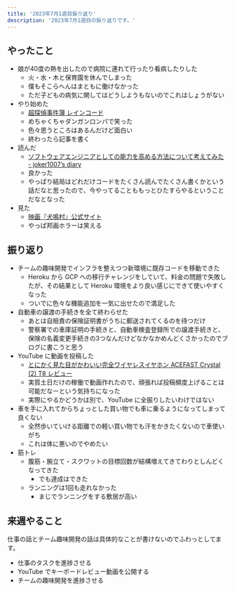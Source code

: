 ```yaml
---
title: '2023年7月1週目振り返り'
description: '2023年7月1週目の振り返りです。'
---
```


## やったこと

- 娘が40度の熱を出したので病院に連れて行ったり看病したりした
  - 火・水・木と保育園を休んでしまった
  - 僕もそこらへんはまともに働けなかった
  - ただ子どもの病気に関してはどうしようもないのでこれはしょうがない
- やり始めた
  - [超探偵事件簿 レインコード](https://www.spike-chunsoft.co.jp/raincode/)
  - めちゃくちゃダンガンロンパで笑った
  - 色々思うところはあるんだけど面白い
  - 終わったら記事を書く
- 読んだ
  - [ソフトウェアエンジニアとしての能力を高める方法について考えてみた - joker1007’s diary](https://joker1007.hatenablog.com/entry/2023/03/03/152816)
  - 良かった
  - やっぱり結局はどれだけコードをたくさん読んでたくさん書くかという話だなと思ったので、今やってることももっとひたすらやるということだなとなった
- 見た
  - [映画『犬鳴村』公式サイト](https://www.inunaki-movie.jp/)
  - やっぱ邦画ホラーは笑える

## 振り返り

- チームの趣味開発でインフラを整えつつ新環境に既存コードを移動できた
  - Heroku から GCP への移行チャレンジをしていて、料金の問題で失敗したが、その結果として Heroku 環境をより良い感じにできて使いやすくなった
  - ついでに色々な機能追加を一気に出せたので満足した
- 自動車の譲渡の手続きを全て終わらせた
  - あとは自賠責の保険証明書がうちに郵送されてくるのを待つだけ
  - 警察署での車庫証明の手続きと、自動車検査登録所での譲渡手続きと、保険の名義変更手続きの3つなんだけどなかなかめんどくさかったのでブログに書こうと思う
- YouTube に動画を投稿した
  - [とにかく見た目がかわいい完全ワイヤレスイヤホン ACEFAST Crystal (2) T8 レビュー](https://www.youtube.com/watch?v=MGqcT4H7E_g)
  - 実質土日だけの稼働で動画作れたので、頑張れば投稿頻度上げることは可能だなーという気持ちになった
  - 実際にやるかどうかは別で、YouTube に全振りしたいわけではない
- 車を手に入れてからちょっとした買い物でも車に乗るようになってしまって良くない
  - 全然歩いていける距離での軽い買い物でも汗をかきたくないので車使いがち
  - これは体に悪いのでやめたい
- 筋トレ
  - 腹筋・腕立て・スクワットの目標回数が結構増えてきてわりとしんどくなってきた
    - でも達成はできた
  - ランニングは1回も走れなかった
    - まじでランニングをする敷居が高い

## 来週やること

仕事の話とチーム趣味開発の話は具体的なことが書けないのでふわっとしてます。

- 仕事のタスクを進捗させる
- YouTube でキーボードレビュー動画を公開する
- チームの趣味開発を進捗させる
